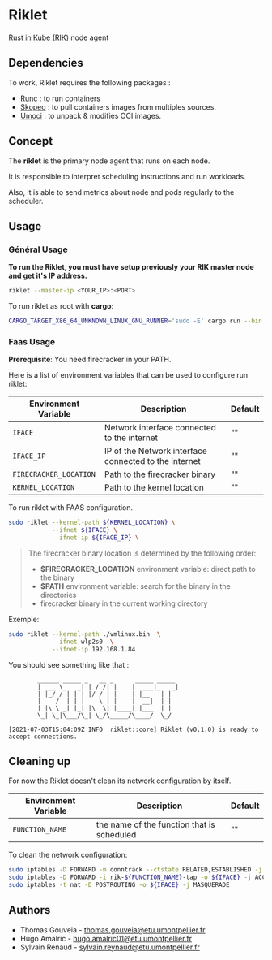 # Riklet

[Rust in Kube (RIK)](https://github.com/dev-sys-do/rik) node agent

## Dependencies

To work, Riklet requires the following packages :

- [Runc](https://github.com/opencontainers/runc) : to run containers
- [Skopeo](https://github.com/containers/skopeo) : to pull containers images
  from multiples sources.
- [Umoci](https://github.com/opencontainers/umoci) : to unpack & modifies OCI
  images.

## Concept

The **riklet** is the primary node agent that runs on each node.

It is responsible to interpret scheduling instructions and run workloads.

Also, it is able to send metrics about node and pods regularly to the scheduler.

## Usage

### Général Usage

**To run the Riklet, you must have setup previously your RIK master node and get
it's IP address.**

```bash
riklet --master-ip <YOUR_IP>:<PORT>
```

To run riklet as root with **cargo**:

```bash
CARGO_TARGET_X86_64_UNKNOWN_LINUX_GNU_RUNNER='sudo -E' cargo run --bin riklet
```

### Faas Usage

**Prerequisite**: You need firecracker in your PATH.

Here is a list of environment variables that can be used to configure run riklet:

| Environment Variable   | Description                                                                                                             | Default |
| ---------------------- | ----------------------------------------------------------------------------------------------------------------------- | ------- |
| `IFACE`                | Network interface connected to the internet                                                                             | ""      |
| `IFACE_IP`             | IP of the Network interface connected to the internet                                                                   | ""      |
| `FIRECRACKER_LOCATION` | Path to the firecracker binary                                                                                          | ""      |
| `KERNEL_LOCATION`      | Path to the kernel location                                                                                             | ""      |

To run riklet with FAAS configuration.

```bash
sudo riklet --kernel-path ${KERNEL_LOCATION} \
            --ifnet ${IFACE} \
            --ifnet-ip ${IFACE_IP} \
```

> The firecracker binary location is determined by the following order:
>
> - **$FIRECRACKER_LOCATION** environment variable: direct path to the binary
> - **$PATH** environment variable: search for the binary in the directories
> - firecracker binary in the current working directory

Exemple:

```bash
sudo riklet --kernel-path ./vmlinux.bin  \
            --ifnet wlp2s0  \
            --ifnet-ip 192.168.1.84
```

You should see something like that :

```
        ______ _____ _   __ _      _____ _____
        | ___ \_   _| | / /| |    |  ___|_   _|
        | |_/ / | | | |/ / | |    | |__   | |
        |    /  | | |    \ | |    |  __|  | |
        | |\ \ _| |_| |\  \| |____| |___  | |
        \_| \_|\___/\_| \_/\_____/\____/  \_/

[2021-07-03T15:04:09Z INFO  riklet::core] Riklet (v0.1.0) is ready to accept connections.
```

## Cleaning up

For now the Riklet doesn't clean its network configuration by itself.

| Environment Variable | Description                                | Default |
| -------------------- | ------------------------------------------ | ------- |
| `FUNCTION_NAME`      | the name of the function that is scheduled | ""      |

To clean the network configuration:

```bash
sudo iptables -D FORWARD -m conntrack --ctstate RELATED,ESTABLISHED -j ACCEPT
sudo iptables -D FORWARD -i rik-${FUNCTION_NAME}-tap -o ${IFACE} -j ACCEPT
sudo iptables -t nat -D POSTROUTING -o ${IFACE} -j MASQUERADE
```

## Authors

- Thomas Gouveia - <thomas.gouveia@etu.umontpellier.fr>
- Hugo Amalric - <hugo.amalric01@etu.umontpellier.fr>
- Sylvain Renaud - <sylvain.reynaud@etu.umontpellier.fr>
